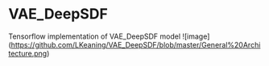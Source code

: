 # VAE_DeepSDF
Tensorflow implementation of VAE_DeepSDF model
![image] (https://github.com/LKeaning/VAE_DeepSDF/blob/master/General%20Architecture.png)
